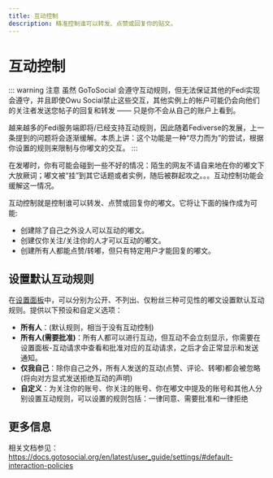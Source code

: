 ```yaml
---
title: 互动控制
description: 精准控制谁可以转发、点赞或回复你的贴文。
---
```


# 互动控制

::: warning 注意
虽然 GoToSocial 会遵守互动规则，但无法保证其他的Fedi实现会遵守，并且即使Owu Social禁止这些交互，其他实例上的帐户可能仍会向他们的关注者发送您帖子的回复和转发 —— 只是你不会从自己的账户上看到。

越来越多的Fedi服务端即将/已经支持互动规则，因此随着Fediverse的发展，上一条提到的问题将会逐渐缓解。本质上讲：这个功能是一种“尽力而为”的尝试，根据你设置的规则来限制与你嘟文的交互。
:::

在发嘟时，你有可能会碰到一些不好的情况：陌生的网友不请自来地在你的嘟文下大放厥词；嘟文被“挂”到其它话题或者实例，随后被群起攻之。。。互动控制功能会缓解这一情况。

互动控制就是控制谁可以转发、点赞或回复你的嘟文。它将让下面的操作成为可能:

- 创建除了自己之外没人可以互动的嘟文。
- 创建仅你关注/关注你的人才可以互动的嘟文。
- 创建所有人都能点赞/转嘟，但只有特定用户才能回复的嘟文。

## 设置默认互动规则

在[设置面板](https://scg.owu.one/settings)中，可以分别为公开、不列出、仅粉丝三种可见性的嘟文设置默认互动规则。提供以下预设和自定义选项：

- **所有人**：(默认规则，相当于没有互动控制)
- **所有人(需要批准)**：所有人都可以进行互动，但互动不会立刻显示，你需要在设置面板-互动请求中查看和批准对应的互动请求，之后才会正常显示和发送通知。
- **仅我自己**：除你自己之外，所有人发送的互动(点赞、评论、转嘟)都会被忽略(将向对方显式发送拒绝互动的声明)
- **自定义**：为关注你的账号、你关注的账号、你在嘟文中提及的账号和其他人分别设置互动规则，可以设置的规则包括：一律同意、需要批准和一律拒绝

## 更多信息

相关文档参见：https://docs.gotosocial.org/en/latest/user_guide/settings/#default-interaction-policies
